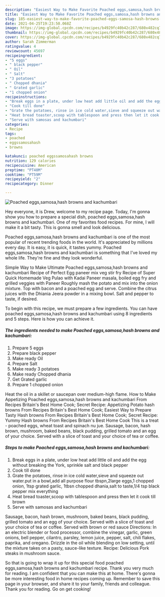 ```yaml
---
description: "Easiest Way to Make Favorite Poached eggs,samosa,hash browns and kachumbari"
title: "Easiest Way to Make Favorite Poached eggs,samosa,hash browns and kachumbari"
slug: 185-easiest-way-to-make-favorite-poached-eggs-samosa-hash-browns-and-kachumbari
date: 2021-04-25T19:23:50.068Z
image: https://img-global.cpcdn.com/recipes/b4929fc40b42c287/680x482cq70/poached-eggssamosahash-browns-and-kachumbari-recipe-main-photo.jpg
thumbnail: https://img-global.cpcdn.com/recipes/b4929fc40b42c287/680x482cq70/poached-eggssamosahash-browns-and-kachumbari-recipe-main-photo.jpg
cover: https://img-global.cpcdn.com/recipes/b4929fc40b42c287/680x482cq70/poached-eggssamosahash-browns-and-kachumbari-recipe-main-photo.jpg
author: Sarah Zimmerman
ratingvalue: 4
reviewcount: 45697
recipeingredient:
- "5 eggs"
- " black pepper"
- " Oil"
- " Salt"
- "3 potatoes"
- " Chopped dhania"
- " Grated garlic"
- "1 chopped onion"
recipeinstructions:
- "Break eggs in a plate, under low heat add little oil and add the egg without breaking the York, sprinkle salt and black pepper"
- "Cook till done"
- "Grate the potatoes, rinse in ice cold water,sieve and squeeze out water.put in a bowl,add all purpose flour tbspn,2large eggs,1 chopped onion, 1tsp grated garlic, 1tbsn chopped dhania,salt to taste,1/4 tsp black pepper mix everything"
- "Heat bread toaster,scoop with tablespoon and press then let it cook till brown"
- "Serve with samosas and kachumbari"
categories:
- Recipe
tags:
- poached
- eggssamosahash
- browns

katakunci: poached eggssamosahash browns 
nutrition: 129 calories
recipecuisine: American
preptime: "PT40M"
cooktime: "PT59M"
recipeyield: "2"
recipecategory: Dinner

---
```



![Poached eggs,samosa,hash browns and kachumbari](https://img-global.cpcdn.com/recipes/b4929fc40b42c287/680x482cq70/poached-eggssamosahash-browns-and-kachumbari-recipe-main-photo.jpg)

Hey everyone, it is Drew, welcome to my recipe page. Today, I'm gonna show you how to prepare a special dish, poached eggs,samosa,hash browns and kachumbari. One of my favorites food recipes. For mine, I will make it a bit tasty. This is gonna smell and look delicious.

Poached eggs,samosa,hash browns and kachumbari is one of the most popular of recent trending foods in the world. It's appreciated by millions every day. It is easy, it is quick, it tastes yummy. Poached eggs,samosa,hash browns and kachumbari is something that I've loved my whole life. They're fine and they look wonderful.

Simple Way to Make Ultimate Poached eggs,samosa,hash browns and kachumbari Recipe of Perfect Egg paneer mix veg stir fry Recipe of Super Quick Homemade Veg Pulao with Kadai Paneer masala, boiled egg fry and grilled veggies with Paneer Roughly mash the potato and mix into the onion mixture. Top with bacon and a poached egg and serve. Combine the citrus juices with the Dhiania Jeera powder in a mixing bowl. Salt and pepper to taste, if desired.


To begin with this recipe, we must prepare a few ingredients. You can have poached eggs,samosa,hash browns and kachumbari using 8 ingredients and 5 steps. Here is how you can achieve it.

<!--inarticleads1-->

##### The ingredients needed to make Poached eggs,samosa,hash browns and kachumbari:

1. Prepare 5 eggs
1. Prepare  black pepper
1. Make ready  Oil
1. Prepare  Salt
1. Make ready 3 potatoes
1. Make ready  Chopped dhania
1. Get  Grated garlic
1. Prepare 1 chopped onion


Heat the oil in a skillet or saucepan over medium-high flame. How to Make Appetizing Poached eggs,samosa,hash browns and kachumbari From Recipes Britain&#39;s Best Home Cook; Secret Recipe: Appetizing Potato hash browns From Recipes Britain&#39;s Best Home Cook; Easiest Way to Prepare Tasty Hash browns From Recipes Britain&#39;s Best Home Cook; Secret Recipe: Yummy Hash browns From Recipes Britain&#39;s Best Home Cook This is a treat - poached eggs, wheat toast and spinach nu jue. Sausage, bacon, hash brown, mushroom, baked beans, black pudding, grilled tomato and an egg of your choice. Served with a slice of toast and your choice of tea or coffee. 

<!--inarticleads2-->

##### Steps to make Poached eggs,samosa,hash browns and kachumbari:

1. Break eggs in a plate, under low heat add little oil and add the egg without breaking the York, sprinkle salt and black pepper
1. Cook till done
1. Grate the potatoes, rinse in ice cold water,sieve and squeeze out water.put in a bowl,add all purpose flour tbspn,2large eggs,1 chopped onion, 1tsp grated garlic, 1tbsn chopped dhania,salt to taste,1/4 tsp black pepper mix everything
1. Heat bread toaster,scoop with tablespoon and press then let it cook till brown
1. Serve with samosas and kachumbari


Sausage, bacon, hash brown, mushroom, baked beans, black pudding, grilled tomato and an egg of your choice. Served with a slice of toast and your choice of tea or coffee. Served with brown or red sauce Directions: In an electric blender or food processor, combine the vinegar, garlic, green onions, bell pepper, cilantro, parsley, lemon juice, pepper, salt, chili flakes, paprika, and oregano. Drizzle in the oil while blending on low setting, until the mixture takes on a pasty, sauce-like texture. Recipe: Delicious Pork steaks in mushroom sauce. 

So that is going to wrap it up for this special food poached eggs,samosa,hash browns and kachumbari recipe. Thank you very much for reading. I am confident that you can make this at home. There's gonna be more interesting food in home recipes coming up. Remember to save this page in your browser, and share it to your family, friends and colleague. Thank you for reading. Go on get cooking!
